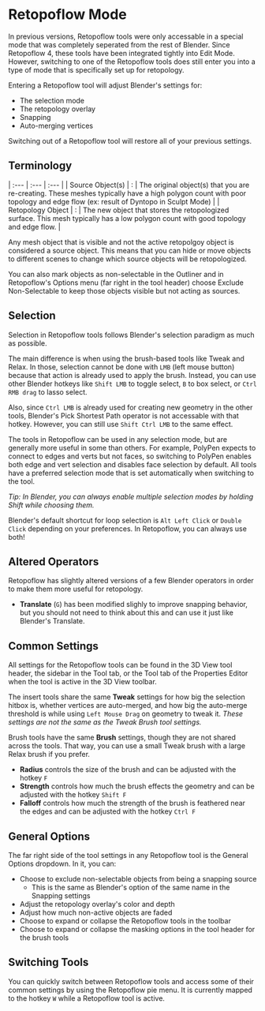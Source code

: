 # Retopoflow Mode
In previous versions, Retopoflow tools were only accessable in a special mode that was completely seperated from the rest of Blender. Since Retopoflow 4, these tools have been integrated tightly into Edit Mode. However, switching to one of the Retopoflow tools does still enter you into a type of mode that is specifically set up for retopology.

Entering a Retopoflow tool will adjust Blender's settings for:
- The selection mode
- The retopology overlay
- Snapping
- Auto-merging vertices

Switching out of a Retopoflow tool will restore all of your previous settings.

## Terminology

| :--- | :--- | :--- |
| Source Object(s) | : | The original object(s) that you are re-creating.  These meshes typically have a high polygon count with poor topology and edge flow (ex: result of Dyntopo in Sculpt Mode) |
| Retopology Object    | : | The new object that stores the retopologized surface.  This mesh typically has a low polygon count with good topology and edge flow. |

Any mesh object that is visible and not the active retopolgoy object is considered a source object.
This means that you can hide or move objects to different scenes to change which source objects will be retopologized. 

You can also mark objects as non-selectable in the Outliner and in Retopoflow's Options menu (far right in the tool header) choose Exclude Non-Selectable to keep those objects visible but not acting as sources.

## Selection

Selection in Retopoflow tools follows Blender's selection paradigm as much as possible.

The main difference is when using the brush-based tools like Tweak and Relax. In those, selection cannot be done with `LMB` (left mouse button) because that action is already used to apply the brush. Instead, you can use other Blender hotkeys like `Shift LMB` to toggle select, `B` to box select, or `Ctrl RMB drag` to lasso select.

Also, since `Ctrl LMB` is already used for creating new geometry in the other tools, Blender's Pick Shortest Path operator is not accessable with that hotkey. However, you can still use `Shift Ctrl LMB` to the same effect.

The tools in Retopoflow can be used in any selection mode, but are generally more useful in some than others. For example, PolyPen expects to connect to edges and verts but not faces, so switching to PolyPen enables both edge and vert selection and disables face selection by default. All tools have a preferred selection mode that is set automatically when switching to the tool.

*Tip: In Blender, you can always enable multiple selection modes by holding Shift while choosing them.*

Blender's default shortcut for loop selection is `Alt Left Click` or `Double Click` depending on your preferences. In Retopoflow, you can always use both! 

## Altered Operators

Retopoflow has slightly altered versions of a few Blender operators in order to make them more useful for retopology.

- **Translate** (`G`) has been modified slighly to improve snapping behavior, but you should not need to think about this and can use it just like Blender's Translate.

## Common Settings

All settings for the Retopoflow tools can be found in the 3D View tool header, the sidebar in the Tool tab, or the Tool tab of the Properties Editor when the tool is active in the 3D View toolbar. 

The insert tools share the same **Tweak** settings for how big the selection hitbox is, whether vertices are auto-merged, and how big the auto-merge threshold is while using `Left Mouse Drag` on geometry to tweak it. *These settings are not the same as the Tweak Brush tool settings.*

Brush tools have the same **Brush** settings, though they are not shared across the tools. That way, you can use a small Tweak brush with a large Relax brush if you prefer.

- **Radius** controls the size of the brush and can be adjusted with the hotkey `F`
- **Strength** controls how much the brush effects the geometry and can be adjusted with the hotkey `Shift F`
- **Falloff** controls how much the strength of the brush is feathered near the edges and can be adjusted with the hotkey `Ctrl F`

## General Options

The far right side of the tool settings in any Retopoflow tool is the General Options dropdown. In it, you can:
- Choose to exclude non-selectable objects from being a snapping source
    - This is the same as Blender's option of the same name in the Snapping settings
- Adjust the retopology overlay's color and depth
- Adjust how much non-active objects are faded
- Choose to expand or collapse the Retopoflow tools in the toolbar
- Choose to expand or collapse the masking options in the tool header for the brush tools

## Switching Tools

You can quickly switch between Retopoflow tools and access some of their common settings by using the Retopoflow pie menu. It is currently mapped to the hotkey `W` while a Retopoflow tool is active. 